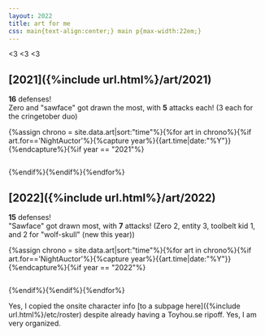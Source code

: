 ```yaml
---
layout: 2022
title: art for me
css: main{text-align:center;} main p{max-width:22em;}
---
```

<span style="display:inline-block;">&lt;3</span> <span style="display:inline-block;">&lt;3</span> <span style="display:inline-block;">&lt;3</span>

## [2021]({%include url.html%}/art/2021)
**16** defenses!  
Zero and "sawface" got drawn the most, with **5** attacks each! (3 each for the cringetober duo)
<div class="gallery four">{%assign chrono = site.data.art|sort:"time"%}{%for art in chrono%}{%if art.for=='NightAuctor'%}{%capture year%}{{art.time|date:"%Y"}}{%endcapture%}{%if year == "2021"%}<figure><a href="{%include url.html%}/assets/img/def/{{art.time|date:'%Y'}}/{{art.img}}.{%if art.file%}{{art.file}}{%else%}png{%endif%}" class="y{{art.time|date:'%Y'}} def{%if art.ff%} ff{%endif%}" data-fancybox="2021" data-caption="<p class='tofrom'><a href='https://artfight.net/attack/{{art.link}}' target='_blank'>from</a> <a href='{%include url.html%}/artists#{{art.artist}}' target='_blank'><b>{{art.artist}}</b></a></p>{%if art.cptn%}<p class='cptn'>{{art.cptn}}</p>{%endif%}"><img src="{%include url.html%}/assets/img/def/{{art.time|date:'%Y'}}/{{art.img}}x.{%if art.tn%}{{art.tn}}{%else%}png{%endif%}" alt=""/></a></figure>{%endif%}{%endif%}{%endfor%}</div>

## [2022]({%include url.html%}/art/2022)
**15** defenses!  
"Sawface" got drawn most, with **7** attacks! (Zero 2, entity 3, toolbelt kid 1, and 2 for "wolf-skull" (new this year))
<div class="gallery five">{%assign chrono = site.data.art|sort:"time"%}{%for art in chrono%}{%if art.for=='NightAuctor'%}{%capture year%}{{art.time|date:"%Y"}}{%endcapture%}{%if year == "2022"%}<figure><a href="{%include url.html%}/assets/img/def/{{art.time|date:'%Y'}}/{{art.img}}.{%if art.file%}{{art.file}}{%else%}png{%endif%}" class="y{{art.time|date:'%Y'}} def{%if art.ff%} ff{%endif%}" data-fancybox="2022" data-caption="<p class='tofrom'><a href='https://artfight.net/attack/{{art.link}}' target='_blank'>from</a> <a href='{%include url.html%}/artists#{{art.artist}}' target='_blank'><b>{{art.artist}}</b></a>{%if art.cptn%}<p class='cptn'>{{art.cptn}}</p>{%endif%}"><img src="{%include url.html%}/assets/img/def/{{art.time|date:'%Y'}}/{{art.img}}x.{%if art.tn%}{{art.tn}}{%else%}png{%endif%}" alt=""/></a></figure>{%endif%}{%endif%}{%endfor%}</div>

Yes, I copied the onsite character info [to a subpage here]({%include url.html%}/etc/roster) despite already having a Toyhou.se ripoff. Yes, I am very organized.